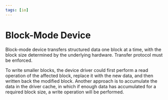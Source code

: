 ```yaml
---
tags: [io]
---
```


# Block-Mode Device

Block-mode device transfers structured data one block at a time, with the block
size determined by the underlying hardware. Transfer protocol must be enforced.

To write smaller blocks, the device driver could first perform a read operation
of the affected block, replace it with the new data, and then written back the
modified block. Another approach is to accumulate the data in the driver cache,
in which if enough data has accumulated for a required block size, a write
operation will be performed.
